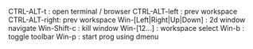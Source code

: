 CTRL-ALT-t    : open terminal / browser
CTRL-ALT-left : prev workspace
CTRL-ALT-right: prev workspace
Win-[Left|Right|Up|Down] : 2d window navigate
Win-Shift-c   : kill window
Win-[12...]   : workspace select
Win-b         : toggle toolbar
Win-p         : start prog using dmenu
